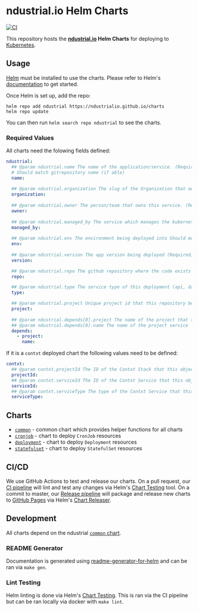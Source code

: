 # ndustrial.io Helm Charts

[![CI](https://github.com/ndustrialio/charts/workflows/CI/badge.svg)](https://github.com/ndustrialio/charts/actions?query=workflow%3ACI)

This repository hosts the **[ndustrial.io](https://ndustrial.io) Helm Charts** for deploying to [Kubernetes](https://kubernetes.io/).

## Usage

[Helm](https://helm.sh) must be installed to use the charts.
Please refer to Helm's [documentation](https://helm.sh/docs/) to get started.

Once Helm is set up, add the repo:

```console
helm repo add ndustrial https://ndustrialio.github.io/charts
helm repo update
```

You can then run `helm search repo ndustrial` to see the charts.

### Required Values

All charts need the folowing fields defined:

```yaml
ndustrial:
  ## @param ndustrial.name The name of the application/service. (Required)
  # Should match gitrepository name (if able)
  name:
  
  ## @param ndustrial.organization The slug of the Organization that owns the application (Required)
  organization:
  
  ## @param ndustrial.owner The person/team that owns this service. (Required)
  owner:
  
  ## @param ndustrial.managed_by The service which manages the kubernetes object Should most likely be one of: helm, contxt, fleet. (Required)
  managed_by:
  
  ## @param ndustrial.env The environment being deployed into Should most likely be one of: dev, staging, prod, or qa. (Required)
  env:
  
  ## @param ndustrial.version The app version being deployed (Required)
  version:

  ## @param ndustrial.repo The github repository where the code exists (populated by CI/CD)
  repo:

  ## @param ndustrial.type The service type of this deployment (api, database, backend, frontend, etl, etc...) (Required)
  type:

  ## @param ndustrial.project Unique project id that this repository belongs too (Required)
  project:
 
  ## @param ndustrial.depends[0].project The name of the project that this service depends on
  ## @param ndustrial.depends[0].name The name of the project service
  depends:
    - project:
      name:
```

If it is a `contxt` deployed chart the following values need to be defined:

```yaml
contxt:
  ## @param contxt.projectId The ID of the Contxt Stack that this object belongs to (if applicable)
  projectId:
  ## @param contxt.serviceId The ID of the Contxt Service that this object belongs to (if applicable)
  serviceId:
  ## @param contxt.serviceType The type of the Contxt Service that this object belongs to (if applicable)
  serviceType:
```

## Charts

- [`common`](ndustrial/common/README.md) - common chart which provides helper functions for all charts
- [`cronjob`](ndustrial/cronjob/README.md) - chart to deploy `CronJob` resources
- [`deployment`](ndustrial/deployment/README.md) - chart to deploy `Deployment` resources
- [`statefulset`](ndustrial/statefulset/README.md) - chart to deploy `StatefulSet` resources

## CI/CD

We use GitHub Actions to test and release our charts. On a pull request, our [CI pipeline](./.github/workflows/ci.yaml) will lint and test any changes via Helm's [Chart Testing](https://github.com/helm/chart-testing#readme) tool. On a commit to master, our [Release pipeline](./.github/workflows/release.yaml) will package and release new charts to [GitHub Pages](https://pages.github.com/) via Helm's [Chart Releaser](https://github.com/helm/chart-releaser#readme).

## Development

All charts depend on the ndustrial [`common` chart](ndustrial/common/README.md).

### README Generator

Documentation is generated using [readme-generator-for-helm](https://github.com/bitnami-labs/readme-generator-for-helm) and can be ran via `make gen`.

### Lint Testing

Helm linting is done via Helm's [Chart Testing](https://github.com/helm/chart-testing#readme). This is ran via the CI pipeline but can be ran locally via docker with `make lint`.
